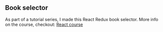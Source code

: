## Book selector

As part of a tutorial series, I made this React Redux book selector. 
More info on the course, checkout: [React course](https://www.udemy.com/react-redux/)
